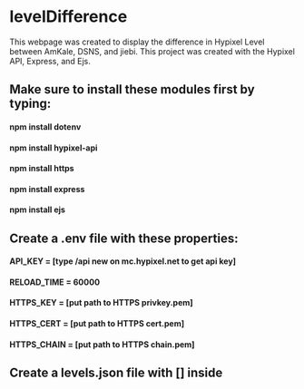 # levelDifference
This webpage was created to display the difference in Hypixel Level between AmKale, DSNS, and jiebi.
This project was created with the Hypixel API, Express, and Ejs.

## Make sure to install these modules first by typing:
#### npm install dotenv
#### npm install hypixel-api 
#### npm install https
#### npm install express 
#### npm install ejs

## Create a .env file with these properties:
#### API_KEY = [type /api new on mc.hypixel.net to get api key]
#### RELOAD_TIME = 60000
#### HTTPS_KEY = [put path to HTTPS privkey.pem]
#### HTTPS_CERT = [put path to HTTPS cert.pem]
#### HTTPS_CHAIN = [put path to HTTPS chain.pem]

## Create a levels.json file with [] inside
